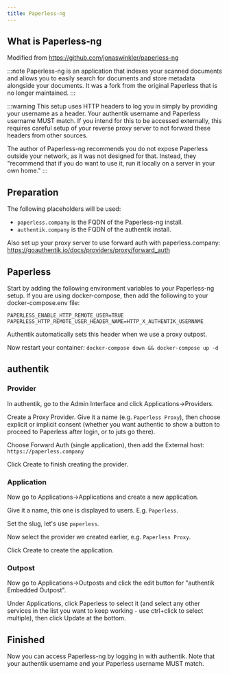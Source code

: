 ```yaml
---
title: Paperless-ng
---
```


## What is Paperless-ng

Modified from https://github.com/jonaswinkler/paperless-ng

:::note
Paperless-ng is an application that indexes your scanned documents and allows you to easily search for documents and store metadata alongside your documents. It was a fork from the original Paperless that is no longer maintained.
:::

:::warning
This setup uses HTTP headers to log you in simply by providing your username as a header. Your authentik username and Paperless username MUST match. If you intend for this to be accessed externally, this requires careful setup of your reverse proxy server to not forward these headers from other sources.

The author of Paperless-ng recommends you do not expose Paperless outside your network, as it was not designed for that. Instead, they "recommend that if you do want to use it, run it locally on a server in your own home."
:::

## Preparation

The following placeholders will be used:

- `paperless.company` is the FQDN of the Paperless-ng install.
- `authentik.company` is the FQDN of the authentik install.
  
Also set up your proxy server to use forward auth with paperless.company: https://goauthentik.io/docs/providers/proxy/forward_auth

  
## Paperless
  
Start by adding the following environment variables to your Paperless-ng setup. If you are using docker-compose, then add the following to your docker-compose.env file:
```
PAPERLESS_ENABLE_HTTP_REMOTE_USER=TRUE
PAPERLESS_HTTP_REMOTE_USER_HEADER_NAME=HTTP_X_AUTHENTIK_USERNAME
```
Authentik automatically sets this header when we use a proxy outpost.

Now restart your container:
`docker-compose down && docker-compose up -d`

## authentik

### Provider
In authentik, go to the Admin Interface and click Applications->Providers.

Create a Proxy Provider. Give it a name (e.g. `Paperless Proxy`), then choose explicit or implicit consent (whether you want authentic to show a button to proceed to Paperless after login, or to juts go there).

Choose Forward Auth (single application), then add the External host: `https://paperless.company` 

Click Create to finish creating the provider.
  
### Application
  
Now go to Applications->Applications and create a new application.

Give it a name, this one is displayed to users. E.g. `Paperless`.

Set the slug, let's use `paperless`.
  
Now select the provider we created earlier, e.g. `Paperless Proxy`.
  
Click Create to create the application.
 
### Outpost
 
Now go to Applications->Outposts and click the edit button for "authentik Embedded Outpost".

Under Applications, click Paperless to select it (and select any other services in the list you want to keep working - use ctrl+click to select multiple), then click Update at the bottom. 

## Finished
  
Now you can access Paperless-ng by logging in with authentik. Note that your authentik username and your Paperless username MUST match.
